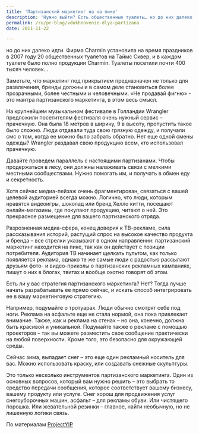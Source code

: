 ```yaml
---
title: 'Партизанский маркетинг на на пике'
description: 'Нужно выйти? Есть общественные туалеты… но до них далеко идти. Фирма Charmin установила на время праздников в 2007 году 20 общественных туалетов на Таймс Сквер, и в каждом туалете было полно продукции Charmin. Туалеты посетили почти 400 тысяч человек…'
permalink: /ru/pr-blog/vdokhnovenie-dlya-partizana
date: 2011-11-22

---
```


но до них далеко идти. Фирма Charmin установила на время праздников в 2007 году 20 общественных туалетов на Таймс Сквер, и в каждом туалете было полно продукции Charmin. Туалеты посетили почти 400 тысяч человек…

Заметьте, что маркетинг под прикрытием предназначен не только для развлечения, бренды должны и в самом деле становиться более прозрачными, более честными и человечными. «Не продавай фигню» - это мантра партизанского маркетинга, в этом весь смысл.

На крупнейшем музыкальном фестивале в Голландии Wrangler предложили посетителям фестиваля  очень нужный сервис – прачечную. Она была 18 метров в ширину, 9 в высоту, пропустить такое было сложно. Люди отдавали туда свою грязную одежду, и получали смс о том, когда ее можно было забрать обратно. Нет еще одной смены одежды? Wrangler раздавал свою продукцию всем, кто использовал прачечную.

Давайте проведем параллель с настоящими партизанами.  Чтобы продержаться в лесу, они должны налаживать связи с мелкими местными сообществами. Нужно помогать им, и получать в обмен еду и секретность.

Хотя сейчас медиа-пейзаж очень фрагментирован, связаться с вашей целевой аудиторией всегда можно. Логично, что люди, которым нравятся видеоигры, шоколад или бренд Хелло китти, посещают онлайн-магазины, где покупают продукцию, читают о ней. Это прекрасное размещение для вашего партизанского отряда.

Разрозненная медиа-сфера, конец доверия к ТВ-рекламе, сила рассказывания историй, растущий спрос  на высокое качество продукта и бренда – все стрелки указывают в одном направлении: партизанский маркетинг находится на пике, так как он действует с позиции потребителя. Аудитория ТВ начинает щелкать пультом, как только появляется реклама, однако те же самые люди с радостью рассылают друзьям фото- и видео-приколы о партизанских рекламных кампаниях, пишут о них в блогах, твитах и вообще охотно говорят об этом.

Есть ли у вас стратегия партизанского маркетинга? Нет? Тогда лучше начать разрабатывать ее прямо сейчас, и искать способ интегрировать ее в вашу маркетинговую стратегию.

Например, подумайте о тротуарах. Люди обычно смотрят себе под ноги. Реклама на асфальте еще не стала нормой, она пока привлекает внимание.  Также, как и реклама на стенах – но она, конечно, должна быть  красивой и уникальной. Подумайте также о рекламе с помощью проекторов – так вы можете разместить свое сообщение практически на любой поверхности. Кроме того, это безопасно для окружающей среды.

Сейчас зима, выпадает снег – это еще один рекламный носитель для вас.  Можно использовать краску, или создавать снежные скульптуры.

Это только несколько инструментов партизанского маркетинга. Один из основных вопросов, который вам нужно решить – это выбрать то средство передачи сообщения, которое соответствует вашему бизнесу, вашему продукту или услуге. Снег хорош для продвижения услуг снегоуборочных машин, асфальт – для рекламы обуви. Или чистящего порошка. Или жевательной резинки – главное, найти необычную, но не лишенную логики связь.

По материалам <a href="http://projectyip.blogspot.com/2010/12/guerrilla-marketing-from-marginal-to.html">ProjectYIP</a>

